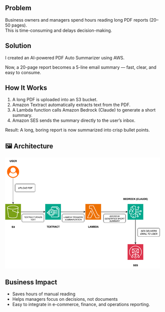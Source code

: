 ## Problem
Business owners and managers spend hours reading long PDF reports (20–50 pages).  
This is time-consuming and delays decision-making.

## Solution
I created an AI-powered PDF Auto Summarizer using AWS.  

Now, a 20-page report becomes a 5-line email summary — fast, clear, and easy to consume.

## How It Works

1. A long PDF is uploaded into an S3 bucket.  
2. Amazon Textract automatically extracts text from the PDF.  
3. A Lambda function calls Amazon Bedrock (Claude) to generate a short summary.  
4. Amazon SES sends the summary directly to the user’s inbox.  

Result: A long, boring report is now summarized into crisp bullet points.

## 🖼️ Architecture

![Architecture Diagram](pdf_summarizer.png)


## Business Impact
- Saves hours of manual reading  
- Helps managers focus on decisions, not documents  
- Easy to integrate in e-commerce, finance, and operations reporting.  


